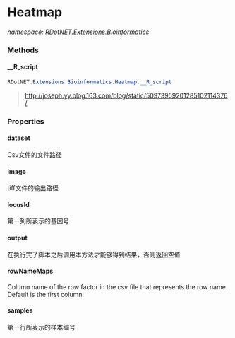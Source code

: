 ﻿# Heatmap
_namespace: [RDotNET.Extensions.Bioinformatics](./index.md)_





### Methods

#### __R_script
```csharp
RDotNET.Extensions.Bioinformatics.Heatmap.__R_script
```

> 
>  http://joseph.yy.blog.163.com/blog/static/50973959201285102114376/
>  


### Properties

#### dataset
Csv文件的文件路径
#### image
tiff文件的输出路径
#### locusId
第一列所表示的基因号
#### output
在执行完了脚本之后调用本方法才能够得到结果，否则返回空值
#### rowNameMaps
Column name of the row factor in the csv file that represents the row name. Default is the first column.
#### samples
第一行所表示的样本编号
